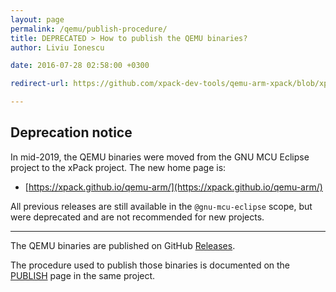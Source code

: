 ```yaml
---
layout: page
permalink: /qemu/publish-procedure/
title: DEPRECATED > How to publish the QEMU binaries?
author: Liviu Ionescu

date: 2016-07-28 02:58:00 +0300

redirect-url: https://github.com/xpack-dev-tools/qemu-arm-xpack/blob/xpack/README-PUBLISH.md

---
```


## Deprecation notice

In mid-2019, the QEMU binaries were moved from the GNU MCU Eclipse
project to the xPack project. The new home page is:

* [https://xpack.github.io/qemu-arm/](https://xpack.github.io/qemu-arm/)

All previous releases are still available in the `@gnu-mcu-eclipse` scope,
but were deprecated and are not recommended for new projects.
___

The QEMU binaries are published on GitHub  [Releases](https://github.com/gnu-mcu-eclipse/qemu/releases).

The procedure used to publish those binaries is documented on the [PUBLISH](https://github.com/gnu-mcu-eclipse/qemu/blob/gnuarmeclipse-dev/PUBLISH.md) 
page in the same project.
